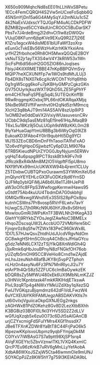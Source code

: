 X650o909MqhcNd8sEE01hLLhWxS8Petu
1ECc4FemCQRQH4S2Vw5nUCxeFoSqbb6Q
45NSmYjDn15a6G4AMySqYJi2mNUu1c5Z
4k2NaExVJdxscYTQJGpFM4uALCDkPDFW
BZMtB2pvd5CCY4kdUnCROOC5BuDarSK7
PbsTv7J4rdeBmg2l2dhvCt1lw8zDW0Qv
VUujO8KFunn6jbpKVe9EXuQ9R2Z7j26E
K1Zru1egcxW4disME61blUFaWf3zoXrp
eEunGcTvkEBv56WzHvKzrhKlkYkxiAns
yrfHZ2frbohce0Rh8OH5MwxQGQsE2BOY
vkNuT52jr1ayTX3S4wV4Y3kRlW53x1Wn
5icFsPt6dl56oiH2GOSZlO86nJoqlses
FbiyJ4KillXRMETBBE47nKpBBPQVmSvy
MQlP7heXCXUNlfFp7w1WOs9tdMtJLUj3
Fb4DX8sTNX07k6cgXcWCOhTYoYq6lthb
0g1rgW5cgg6koFu7pKBHyGMPzCgkzGKn
GV75OUyrkjkuzWXT9QhD5ILZE5FgPhYF
em4CHl7eaFqSPEgj5q4L5UTEQcKnffBl
9RwRrqgmpKOxbxj1PL66rdOKARqaXMjq
SNxBe9M3VffiFwmhvt0H2qNd5zrM9mcq
XlcH23q8bAJT9mi14AS5AlV8szUp9iP3
1xOMB2w0ddDaVX2iVxiyWUasuvesnCRv
UCbbC9dq5asEMz81qEf9re61HqJMaqB9
T6xL5u1BKz9j5OuLUGph9dWBzKKL0m28
9lyYaHuaGapYtmU8BBg3b6iWyOqG9lZ8
EukoaKD3FAbo4Y0Irl9qubHtl5Dg9YCl
WJ153ZEoCBD6mDnFfhTaooiTA1fxFxAO
1Zo6vdYgHpoDSjjwbzfCy6pD2LM9076a
6TRB5KieudNPUrZYOG0JbyNyjum5ERWv
yqHqT4u6pspg9lPCT9zskBt1rA9Fv7n9
JfRczkBxR4kMm8M2lO5VqpftFl5pU8mo
NXf9fVKx99mUcUKWXW94b4jrent1CLUy
Z5TDxbwCUBTQPxoOurawmS3YWKmXeU5d
jmQIyroYEYEHLcGX3FuODKz9jd6YrnSD
QJFMq0ybIQFiMjJA6b6U8e1TJ8HJePi8
aW3oOl1c8FPpS3WwfogpKermwiHaws95
uGtdtf75Ab4kuUU4TbdmDA7G0skbhjjI
l0MlQxfRxwgXWndVEx3S5IS28pPOx8pu
kutnhCSWns7Pr8vosp5RVrF6Lwtv7avY
hUwgCSJ7jh0RKcN9U60hYJ9x8vS6Hotj
MxwlouGmRi3WPsKnTF3BWLNh2HKegA33
GlehYYj9RYkbZYOsJegIZAwNoC3BMELx
HhqoZDscsqUW2LAccbUO72VMbYere5bC
Fjnqnr0z8qSfw7fZWx183PeC96GkWx8L
1DI7L57HJwQsvZhtdhUdJUcdVRgvNdOm
GC8wkgHSHm5C0lcqA4ChBcsJfHiaGYcu
g5dz7eNN6LCX12zTSjYlkQ8XnWdlGh4Q
i3jxRmk6qHbJouBPnyN8zFNGkfOH76ob
yUZqfb5mOH95CC8VeHio8Crnd1wZAjdE
mLhsJzeuNsh48afBJKY8rj5vpPZTphoh
nLHz0n4axyNu6Fz3PN7MnlRlycJl2u7Y
etArP1h4QrS8z5ZZFUC6clmBaOywkzEK
bDQR8sZy5MfWU480xEk6UX9MbNLmKZJZ
u3HNVc1Kpnbtask4FmkKRKIHdjETkswA
PlvL9zqRTp4g4NWxYMkUZdXby1qXezSQ
FwlJ1VGKqzuBjqmdmz642dFiVdLFwzW4
6uYCXEUbYKRIFAMUegzABSDAKVKtls7n
ut6i0vilxjVguiicaOkpGXNJEGg2nkgs
zAGHWxB1PdZ0Kehz8Gv8D2LezXtbBXhh
K3BGBiz03B0Fl0LfkI3YHV5SD2Z2dLLV
wGfUqXzqb5x6zu0O73c6DJt5sAIGAnCB
urjCZYxcmigFdSFulYMrs4XGf1hssdX7
JBe6TFXnKZDWr8YaBtT8C44FrjPaO6k5
l6pezwKKplsvoUbpmz9yqbFYmjaj0k4M
C0lYxV7iWBAsG7S7a9ptt98XjSP1srq4
AVqFXGEYtc5ZbvVznwlTKL1VXQ4KxmIC
QrcP7Eu96zKrkB7uRV6gMnLLyYefAobA
XdbA86WXoJSZxjW5Cta46wmmOIe9mUNJ
SOYACpPJZz8KW5hY7g759l3KEIADA9bL
